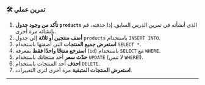 ### 🛠️ تمرين عملي
1.  **تأكد من وجود جدول `products`** الذي أنشأته في تمرين الدرس السابق. إذا حذفته، قم بإنشائه مرة أخرى.
2.  **أضف منتجين أو ثلاثة** إلى جدول `products` باستخدام `INSERT INTO`.
3.  **استعرض جميع المنتجات** التي أضفتها باستخدام `SELECT *`.
4.  **استرجع منتجًا واحدًا فقط** بمعرفه (`id`) باستخدام `SELECT` مع `WHERE`.
5.  **حدّث سعر** أحد منتجاتك باستخدام `UPDATE` (لا تنس `WHERE`!).
6.  **احذف** أحد المنتجات باستخدام `DELETE`.
7.  **استعرض المنتجات المتبقية** مرة أخرى لترى التغييرات.

---
